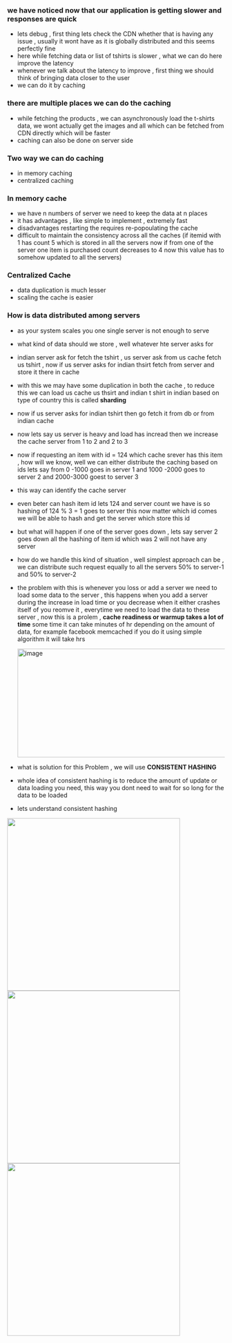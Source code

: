### we have noticed now that our application is getting slower and responses are quick 
- lets debug , first thing lets check the CDN whether that is having any issue , usually it wont have as it is globally distributed and this seems perfectly fine
- here while fetching data or list of tshirts is slower , what we can do here improve the latency
- whenever we talk about the latency to improve , first thing we should think of bringing data closer to the user
- we can do it by caching

### there are multiple places we can do the caching 
- while fetching the products , we can asynchronously load the t-shirts data, we wont actually get the images and all which can be fetched from CDN directly which will be faster
- caching can also be done on server side

### Two way we can do caching 
- in memory caching
- centralized caching 

### In memory cache 
- we have n numbers of server we need to keep the data at n places
- it has advantages , like simple to implement , extremely fast
- disadvantages restarting the requires re-popoulating the cache
- difficult to maintain the consistency across all the caches (if itemid with 1 has count 5 which is stored in all the servers now if from one of the server one item is purchased count decreases to 4 now this value has to somehow updated to all the servers)

 ### Centralized Cache
 - data duplication is much lesser
 - scaling the cache is easier

### How is data distributed among servers
- as your system scales you one single server is not enough to serve
- what kind of data should we store , well whatever hte server asks for
- indian server ask for fetch the tshirt , us server ask from us cache fetch us tshirt , now if us server asks for indian thsirt fetch from server and store it there in cache
- with this we may have some duplication in both the cache , to reduce this we can load us cache us thsirt and indian t shirt in indian based on type of country this is called **sharding**
- now if us server asks for indian tshirt then go fetch it from db or from indian cache
- now lets say us server is heavy and load has incread then we increase the cache server from 1 to 2 and 2 to 3
- now if requesting an item with id = 124 which cache srever has this item , how will we know, well we can either distribute the caching based on ids lets say from 0 -1000 goes in server 1 and 1000 -2000 goes to server 2 and 2000-3000 goest to server 3
- this way can identify the cache server
- even beter can hash item id lets 124 and server count we have is so hashing of 124 % 3 = 1 goes to server this now matter which id comes we will be able to hash and get the server which store this id
- but what will happen if one of the server goes down , lets say server 2 goes down all the hashing of item id which was 2 will not have any server
- how do we handle this kind of situation , well simplest approach can be , we can distribute such request equally to all the servers 50% to server-1 and 50% to server-2
- the problem with this is whenever you loss or add a server we need to load some data to the server , this happens when you add a server during the increase in load time or you decrease when it either crashes itself of you reomve it , everytime we need to load the data to these server , now this is a prolem , **cache readiness or warmup takes a lot of time** some time it can take minutes of hr depending on the amount of data, for example facebook memcached if you do it using simple algorithm it will take hrs

    <img width="501" height="252" alt="image" src="https://github.com/user-attachments/assets/dec3cb8e-c13f-4a10-9d81-9430052ee70d" />

- what is solution for this Problem , we will use **CONSISTENT HASHING**
- whole idea of consistent hashing is to reduce the amount of update or data loading you need, this way you dont need to wait for so long for the data to be loaded
- lets understand consistent hashing

<img width=400 height=400 src="https://github.com/user-attachments/assets/bd7535b2-564c-44a5-a999-f09e7db2013f">

<img width=400 height=400 src="https://github.com/user-attachments/assets/fe641d6a-47c1-4b40-8bee-391b5dedffed">

<img width=400 height=400 src="https://github.com/user-attachments/assets/1d2c9085-b281-4bca-9bc6-ebfd11160195">

